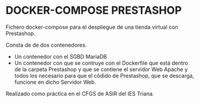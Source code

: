 # DOCKER-COMPOSE PRESTASHOP

Fichero docker-compose para el despliegue de una tienda virtual con Prestashop.

Consta de de dos contenedores.

- Un contenedor con el SGBD MariaDB
- Un contenedor con que se contruye con el Dockerfile que está dentro de la carpeta Prestashop y que se contiene el servidor Web Apache y todos los necesario para que el códido de Prestashop, que se descarga, funcione en dicho Servidor Web.

Realizado como práctica en el CFGS de ASIR del IES Triana.
